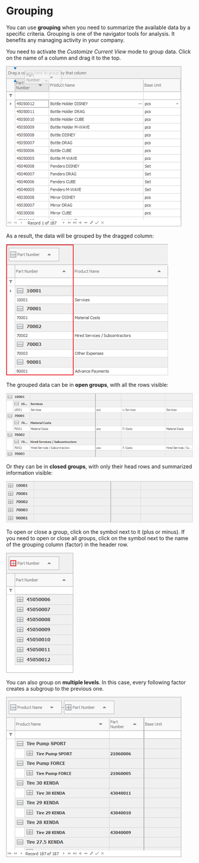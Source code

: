 # Grouping

You can use <b>grouping</b> when you need to summarize the available data by a specific criteria. 
Grouping is one of the navigator tools for analysis. It benefits any managing activity in your company. 

You need to activate the *Customize Current View* mode to group data. Click on the name of a column and drag it to the top. 

![Grouping](pictures/grouping.png) 

As a result, the data will be grouped by the dragged column:

![Grouping by columns](pictures/grouping-by-column.png) 

The grouped data can be in <b>open groups</b>, with all the rows visible:

![Open groups](pictures/open-groups.png) 

Or they can be in <b>closed groups</b>, with only their head rows and summarized information visible:

![Closed groups](pictures/closed-group.png) 

To open or close a group, click on the symbol next to it (plus or minus). If you need to open or close all groups, click on the symbol next to the name of the grouping column (factor) in the header row.

![Open all groups](pictures/open-all-groups.png) 

You can also group on <b>multiple levels</b>. In this case, every following factor creates a subgroup to the previous one.

![Group levels](pictures/group-levels.png) 

